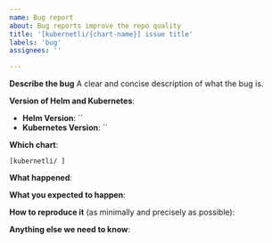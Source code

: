 ```yaml
---
name: Bug report
about: Bug reports improve the repo quality
title: '[kubernetli/{chart-name}] issue title'
labels: 'bug'
assignees: ''

---
```


<!--
Thank you for your contribution =) <3.
-->

**Describe the bug**
A clear and concise description of what the bug is.

**Version of Helm and Kubernetes**:

 * **Helm Version**: ``
 * **Kubernetes Version**: ``

**Which chart**:

`[kubernetli/ ]`

**What happened**:


**What you expected to happen**:


**How to reproduce it** (as minimally and precisely as possible):


**Anything else we need to know**:
